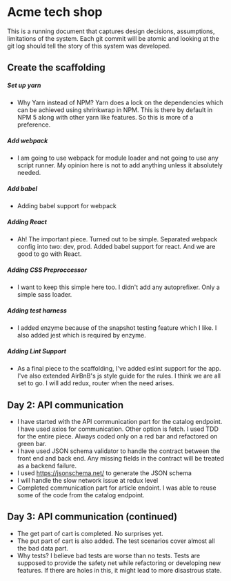 # Acme tech shop

This is a running document that captures design decisions, assumptions, limitations of the system. Each git commit will be atomic and looking at the git log should tell the story of this system was developed.

## Create the scaffolding
##### Set up yarn
  * Why Yarn instead of NPM?
    Yarn does a lock on the dependencies which can be achieved using shrinkwrap in NPM. This is there by default in NPM 5 along with other yarn like features.  So this is more of a preference.
##### Add webpack
  * I am going to use webpack for module loader and not going to use any script runner. My opinion here is not to add anything unless it absolutely needed.
##### Add babel
  * Adding babel support for webpack
##### Adding React
  * Ah! The important piece. Turned out to be simple. Separated webpack config into two: dev, prod. Added babel support for react. And we are good to go with React.
##### Adding CSS Preproccessor
  * I want to keep this simple here too. I didn't add any autoprefixer. Only a simple sass loader.
##### Adding test harness
  * I added enzyme because of the snapshot testing feature which I like. I also added jest which is required by enzyme.
##### Adding Lint Support 
  * As a final piece to the scaffolding, I've added eslint support for the app. I've also extended AirBnB's js style guide for the rules. I think we are all set to go. I will add redux, router when the need arises.

## Day 2: API communication
   * I have started with the API communication part for the catalog endpoint. I have used axios for communication. Other option is fetch. I used TDD for the entire piece. Always coded only on a red bar and refactored on green bar.
   * I have used JSON schema validator to handle the contract between the front end and back end. Any missing fields in the contract will be treated as a backend failure.
   * I used https://jsonschema.net/ to generate the JSON schema
   * I will handle the slow network issue at redux level
   * Completed communication part for article endoint. I was able to reuse some of the code from the catalog endpoint.
   
## Day 3: API communication (continued)
   * The get part of cart is completed. No surprises yet.
   * The put part of cart is also added. The test scenarios cover almost all the bad data part.
   * Why tests?
     I believe bad tests are worse than no tests. Tests are supposed to provide the safety net while refactoring or developing new features. If there are holes in this, it might lead to more disastrous state. 
   